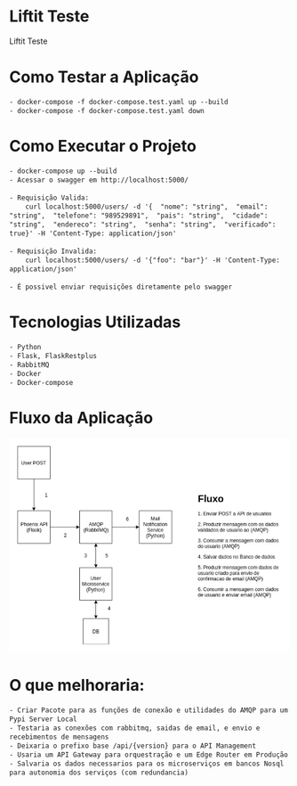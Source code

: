 # Liftit Teste

Liftit Teste

# Como Testar a Aplicação

    - docker-compose -f docker-compose.test.yaml up --build
    - docker-compose -f docker-compose.test.yaml down

# Como Executar o Projeto

    - docker-compose up --build
    - Acessar o swagger em http://localhost:5000/
    
    - Requisição Valida:
        curl localhost:5000/users/ -d '{  "nome": "string",  "email": "string",  "telefone": "989529891",  "pais": "string",  "cidade": "string",  "endereco": "string",  "senha": "string",  "verificado": true}' -H 'Content-Type: application/json'

    - Requisição Invalida:
        curl localhost:5000/users/ -d '{"foo": "bar"}' -H 'Content-Type: application/json'

    - É possivel enviar requisições diretamente pelo swagger


# Tecnologias Utilizadas

    - Python
    - Flask, FlaskRestplus
    - RabbitMQ
    - Docker
    - Docker-compose

# Fluxo da Aplicação
![alt text](./fluxo.jpg)


# O que melhoraria:
    - Criar Pacote para as funções de conexão e utilidades do AMQP para um Pypi Server Local
    - Testaria as conexões com rabbitmq, saidas de email, e envio e recebimentos de mensagens
    - Deixaria o prefixo base /api/{version} para o API Management
    - Usaria um API Gateway para orquestração e um Edge Router em Produção
    - Salvaria os dados necessarios para os microserviços em bancos Nosql para autonomia dos serviços (com redundancia)